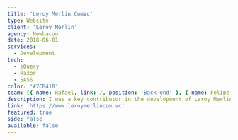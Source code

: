 ```yaml
---
title: 'Leroy Merlin ComVc'
type: Website
client: 'Leroy Merlin'
agency: Newbacon
date: 2018-06-01
services:
  - Development
tech:
  - jQuery
  - Razor
  - SASS
color: '#7CB41B'
team: [{ name: Rafael, link: /, position: 'Back-end' }, { name: Felipe Masini, link: /, position: 'Back-end' }, { name: Felipe, link: /, position: 'Back-end' }]
description: I was a key contributor in the development of Leroy Merlin's relationship portal, which incorporated a sophisticated system for generating personalized offers and exclusive coupons based on the user's profile. My responsibilities involved managing complex integrations and creating an intricate design system that ensured optimal functionality and a seamless user experience.
link: 'https://www.leroymerlincom.vc'
featured: true
side: false
available: false
---
```

